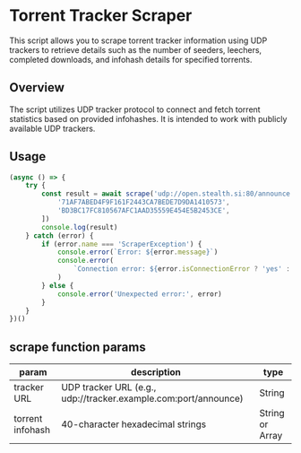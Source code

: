 # Torrent Tracker Scraper

This script allows you to scrape torrent tracker information using UDP trackers to retrieve details such as the number of seeders, leechers, completed downloads, and infohash details for specified torrents.

## Overview

The script utilizes UDP tracker protocol to connect and fetch torrent statistics based on provided infohashes. It is intended to work with publicly available UDP trackers.

## Usage
```js
(async () => {
	try {
		const result = await scrape('udp://open.stealth.si:80/announce', [
			'71AF7ABED4F9F161F2443CA7BEDE7D9DA1410573',
			'BD3BC17FC810567AFC1AAD35559E454E5B2453CE',
		])
		console.log(result)
	} catch (error) {
		if (error.name === 'ScraperException') {
			console.error(`Error: ${error.message}`)
			console.error(
				`Connection error: ${error.isConnectionError ? 'yes' : 'no'}`
			)
		} else {
			console.error('Unexpected error:', error)
		}
	}
})()
```

## scrape function params

|param|description|type|
|--|----|----|
|tracker URL| UDP tracker URL (e.g., udp://tracker.example.com:port/announce) | String |
|torrent infohash| 40-character hexadecimal strings | String or Array |
